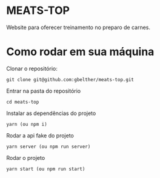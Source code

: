 # MEATS-TOP

Website para oferecer treinamento no preparo de carnes.

# Como rodar em sua máquina

Clonar o repositório:
```
git clone git@github.com:gbelther/meats-top.git
```
Entrar na pasta do repositório
```
cd meats-top
```
Instalar as dependências do projeto
```
yarn (ou npm i)
```
Rodar a api fake do projeto
```
yarn server (ou npm run server)
```
Rodar o projeto
```
yarn start (ou npm run start)
```
